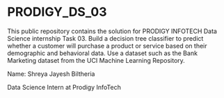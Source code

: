 # PRODIGY_DS_03
This public repository contains the solution for PRODIGY INFOTECH  Data Science internship  Task 03. Build a decision tree classifier to predict whether a customer will purchase a product or service based on their demographic and behavioral data. Use a dataset such as the Bank Marketing dataset from the UCI Machine Learning Repository.

Name: Shreya Jayesh Biltheria

Data Science Intern at Prodigy InfoTech
